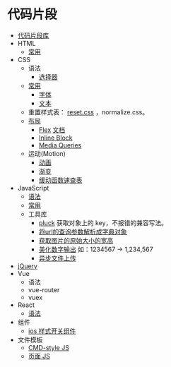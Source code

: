 # 代码片段
* [代码片段库](https://devhints.io)
* HTML
  * [常用](html.md)
* CSS
  * 语法
    * [选择器](https://devhints.io/css)
  * [常用](css/css.md)
    * [字体](css/font.css)
    * [文本](css/text.css)
  * 重置样式表： [reset.css](css/reset.css) ，normalize.css。
  * [布局](css/layout)
    * [Flex](css/layout/flex.css) [文档](http://www.ruanyifeng.com/blog/2015/07/flex-grammar.html)
    * [Inline Block](css/layout/inline-block.css)
    * [Media Queries](css/media-queries.css)
  * 运动(Motion)
    * [动画](css/animate.css)
    * [渐变](css/transition.css)
    * [缓动函数速查表](http://easings.net/zh-cn)
* JavaScript
  * [语法](js/grammar.md)
  * [常用](js/README.md)
  * 工具库
    * [pluck](js/pluck.js) 获取对象上的 key，不报错的兼容写法。
    * [将url的查询参数解析成字典对象](js/get-query-obj.js)
    * [获取图片的原始大小的宽高](js/get-image-h-and-w.html)
    * [美化数字输出](js/beautiful-num.js) 如：1234567 -> 1,234,567
    * [异步文件上传](js/aysn-file-upload)
* [jQuery](jquery)
* Vue
  * 语法
  * vue-router
  * vuex
* React
  * [语法](https://devhints.io/react)
* 组件
  * [ios 样式开关组件](switch)
* 文件模板
  * [CMD-style JS](CMD-style/demo.js)
  * [页面 JS](file-template/page/template.js)
